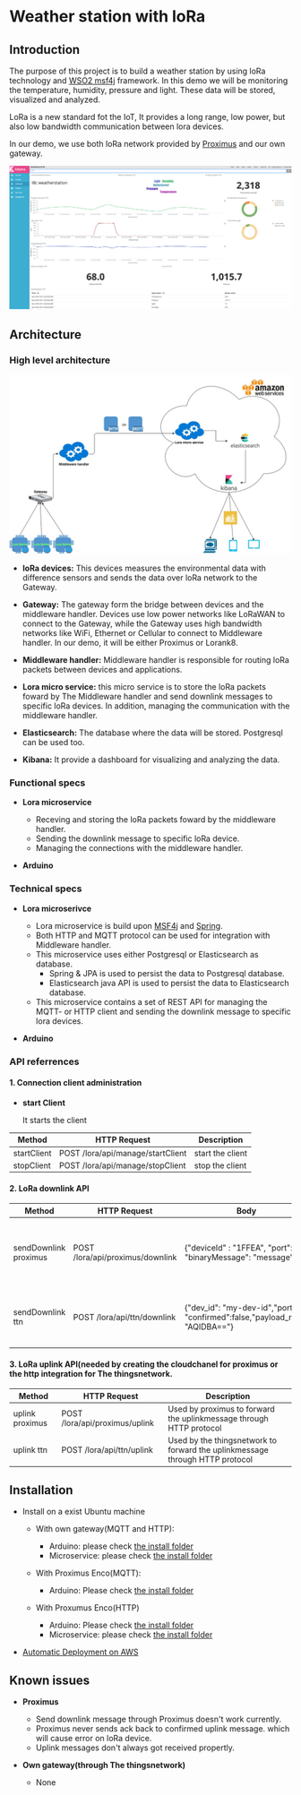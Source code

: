 # Weather station with loRa
## Introduction
The purpose of this project is to build a weather station by using loRa technology and [WSO2 msf4j](http://wso2.com/products/microservices-framework-for-java/) framework. In this demo we will be monitoring the temperature, humidity, pressure and light. These data will be stored, visualized and analyzed.

LoRa is a new standard fot the IoT, It provides a long range, low power, but also low bandwidth communication between lora devices.

In our demo, we use both loRa network provided by [Proximus](https://www.enco.io/) and our own gateway.

![dashboard](./doc/img/screenshot_kibana.png)

## Architecture

### High level architecture

![architecture](./doc/img/architecture_weather_station.jpg)

* **loRa devices:** This devices measures the environmental data with difference sensors and sends the data over loRa network to the Gateway. 


*  **Gateway:** The gateway form the bridge between devices and the middleware handler. Devices use low power networks like LoRaWAN to connect to the Gateway, while the Gateway uses high bandwidth networks like WiFi, Ethernet or Cellular to connect to Middleware handler. In our demo, it will be either Proximus or Lorank8.


*  **Middleware handler:** Middleware handler is responsible for routing loRa packets between devices and applications.

*  **Lora micro service:** this micro service is to store the loRa packets foward by The Middleware handler and send downlink messages to specific loRa devices. In addition, managing the communication with the middleware handler.

* **Elasticsearch:** The database where the data will be stored. Postgresql can be used too.

* **Kibana:** It provide a dashboard for visualizing and analyzing the data.

### Functional specs

* **Lora microservice**
	* Receving and storing the loRa packets foward by the middleware handler.
	* Sending the downlink message to specific loRa device.
	* Managing the connections with the middleware handler.

* **Arduino**

### Technical specs

* **Lora microserivce**
	* Lora microservice is build upon [MSF4j](https://github.com/wso2/msf4j) and [Spring](https://spring.io). 
	* Both HTTP and MQTT protocol can be used for integration with Middleware handler.
	* This microservice uses either Postgresql or Elasticsearch as database.
		* Spring & JPA is used to persist the data to Postgresql database.
		* Elasticsearch java API is used to persist the data to Elasticsearch database.
	* This microservice contains a set of REST API for managing the MQTT- or HTTP client and sending the downlink message to specific lora devices.

* **Arduino**

### <a name="apireferrences">API referrences</a>

#### 1. Connection client administration 

* **start Client**

	It starts the client 


| **Method** | **HTTP Request** | **Description** |
|---|---|---|
| startClient  | POST /lora/api/manage/startClient  | start the client |
| stopClient  | POST /lora/api/manage/stopClient  | stop the client |

#### 2. LoRa downlink API

| **Method** | **HTTP Request** | **Body** | **Description** |
|---|---|---|---|
| sendDownlink proximus  | POST /lora/api/proximus/downlink  | {"deviceId" : "1FFEA", "port": 1, "binaryMessage": "message"}  |send downlink message to specified device through proximus |
| sendDownlink ttn | POST /lora/api/ttn/downlink  | {"dev_id": "my-dev-id","port":1, "confirmed":false,"payload_raw": "AQIDBA=="} | send downlink message to specified device through ttn |

#### 3. LoRa uplink API(needed by creating the cloudchanel for proximus or the http integration for The thingsnetwork.

| **Method** | **HTTP Request** | **Description** |
|---|---|---|
| uplink proximus  | POST /lora/api/proximus/uplink  | Used by proximus to forward the uplinkmessage through HTTP protocol |
| uplink ttn  | POST /lora/api/ttn/uplink  | Used by the thingsnetwork to forward the uplinkmessage through HTTP protocol |

## Installation
* Install on a exist Ubuntu machine

	* With own gateway(MQTT and HTTP):
		* Arduino: please check [the install folder](demo/weather_station/ttn/mqtt)
		* Microservice: please check [the install folder](demo/weather_station/common/src/msf4j/install)
	* With Proximus Enco(MQTT):
		* Arduino: Please check [the install folder](demo/weather_station/proximus/mqtt)

	* With Proxumus Enco(HTTP)
		* Arduino: Please check [the install folder](demo/weather_station/proximus/mqtt)
		* Microservice: please check [the install folder](demo/weather_station/proximus/http/)

		
* [Automatic Deployment on AWS](deployment/aws)


## Known issues

* **Proximus**

	* Send downlink message through Proximus doesn't work currently.
	* Proximus never sends ack back to confirmed uplink message. which will cause error on loRa device.
	* Uplink messages don't always got received propertly.

* **Own gateway(through The thingsnetwork)**

	* None